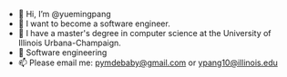 - 👋 Hi, I’m @yuemingpang
- 👀 I want to become a software engineer.
- 🌱 I have a master's degree in computer science at the University of Illinois Urbana-Champaign.
- 💞 Software engineering
- 📫 Please email me: pymdebaby@gmail.com or ypang10@illinois.edu

<!---
yuemingpang/yuemingpang is a ✨ special ✨ repository because its `README.md` (this file) appears on your GitHub profile.
You can click the Preview link to take a look at your changes.
--->
